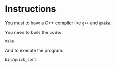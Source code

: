 Instructions
============

You must to have a C++ compiler like `g++` and `gmake`.

You need to build the code:

```
make
```

And to execute the program:

```
bin/quick_sort
```
